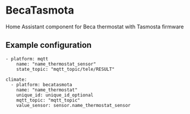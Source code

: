 # BecaTasmota
Home Assistant component for Beca thermostat with Tasmosta firmware

## Example configuration

```
- platform: mqtt
    name: "name_thermostat_sensor"
    state_topic: "mqtt_topic/tele/RESULT"

climate:
  - platform: becatasmota
    name: "name_thermostat"
    unique_id: unique_id_optional
    mqtt_topic: "mqtt_topic"
    value_sensor: sensor.name_thermostat_sensor
```
